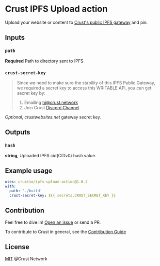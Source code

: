 # Crust IPFS Upload action

Upload your website or content to [Crust's public IPFS gateway](https://crustwebsites.net/ipfs/bafybeifx7yeb55armcsxwwitkymga5xf53dxiarykms3ygqic223w5sk3m#x-ipfs-companion-no-redirect) and pin.

## Inputs

### `path`

**Required** Path to directory sent to IPFS

### `crust-secret-key`

> Since we need to make sure the stability of this IPFS Public Gateway, we required a secret key to access this WRITABLE API, you can get secret key by:
>
> 1. Emailing <hi@crust.network>
> 2. Join Crust [Discord Channel](https://discord.gg/D97GGQndmx)

*Optional*, *crustwebsites.net* gateway secret key.

## Outputs

### `hash`

**string**, Uploaded IPFS cid(CIDv0) hash value.

## Example usage

```yaml
uses: crustio/ipfs-upload-action@1.0.2
with:
  path: './build'
  crust-secret-key: ${{ secrets.CRUST_SECRET_KEY }}
```

## Contribution

Feel free to dive in! [Open an issue](https://github.com/crustio/ipfs-upload-action/issues/new) or send a PR.

To contribute to Crust in general, see the [Contribution Guide](https://github.com/crustio/crust/blob/master/docs/CONTRIBUTION.md)

## License

[MIT](https://github.com/crustio/ipfs-crust-action/blob/main/LICENSE) @Crust Network
